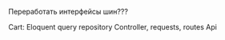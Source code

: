 Переработать интерфейсы шин???

Cart:
    Eloquent query repository
    Controller, requests, routes
    Api